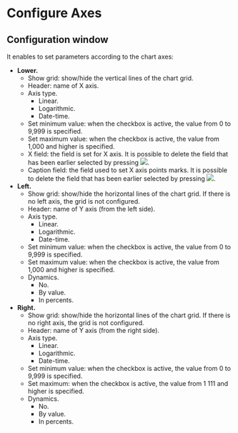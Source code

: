 # Configure Axes

## Configuration window

It enables to set parameters according to the chart axes:

* **Lower.**
   * Show grid: show/hide the vertical lines of the chart grid.
   * Header: name of X axis.
   * Axis type.
      * Linear.
      * Logarithmic.
      * Date-time.
   * Set minimum value: when the checkbox is active, the value from 0 to 9,999 is specified.
   * Set maximum value: when the checkbox is active, the value from 1,000 and higher is specified.
   * X field: the field is set for X axis. It is possible to delete the field that has been earlier selected by pressing ![](../../images/icons/toolbar-controls/delete_default.svg).
   * Caption field: the field used to set X axis points marks. It is possible to delete the field that has been earlier selected by pressing ![](../../images/icons/toolbar-controls/delete_default.svg).
* **Left.**
   * Show grid: show/hide the horizontal lines of the chart grid. If there is no left axis, the grid is not configured.
   * Header: name of Y axis (from the left side).
   * Axis type.
      * Linear.
      * Logarithmic.
      * Date-time.
   * Set minimum value: when the checkbox is active, the value from 0 to 9,999 is specified.
   * Set maximum value: when the checkbox is active, the value from 1,000 and higher is specified.
   * Dynamics.
      * No.
      * By value.
      * In percents.
* **Right.**
   * Show grid: show/hide the horizontal lines of the chart grid. If there is no right axis, the grid is not configured.
   * Header: name of Y axis (from the right side).
   * Axis type.
      * Linear.
      * Logarithmic.
      * Date-time.
   * Set minimum value: when the checkbox is active, the value from 0 to 9,999 is specified.
   * Set maximum: when the checkbox is active, the value from 1 111 and higher is specified.
   * Dynamics.
      * No.
      * By value.
      * In percents.
